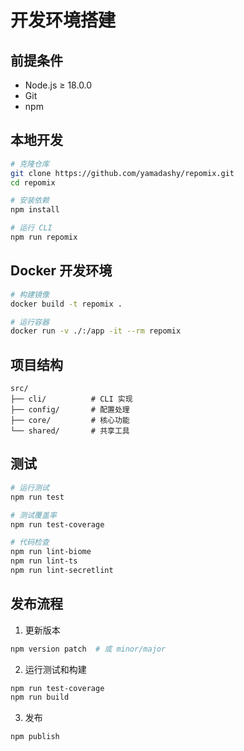 # 开发环境搭建

## 前提条件

- Node.js ≥ 18.0.0
- Git
- npm

## 本地开发

```bash
# 克隆仓库
git clone https://github.com/yamadashy/repomix.git
cd repomix

# 安装依赖
npm install

# 运行 CLI
npm run repomix
```

## Docker 开发环境

```bash
# 构建镜像
docker build -t repomix .

# 运行容器
docker run -v ./:/app -it --rm repomix
```

## 项目结构

```
src/
├── cli/          # CLI 实现
├── config/       # 配置处理
├── core/         # 核心功能
└── shared/       # 共享工具
```

## 测试

```bash
# 运行测试
npm run test

# 测试覆盖率
npm run test-coverage

# 代码检查
npm run lint-biome
npm run lint-ts
npm run lint-secretlint
```

## 发布流程

1. 更新版本
```bash
npm version patch  # 或 minor/major
```

2. 运行测试和构建
```bash
npm run test-coverage
npm run build
```

3. 发布
```bash
npm publish
```
